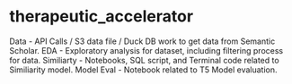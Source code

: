 # therapeutic_accelerator

Data - API Calls / S3 data file / Duck DB work to get data from Semantic Scholar.
EDA - Exploratory analysis for dataset, including filtering process for data. 
Similiarty - Notebooks, SQL script, and Terminal code related to Similiarity model. 
Model Eval - Notebook related to T5 Model evaluation. 
